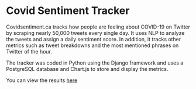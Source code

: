 # Covid Sentiment Tracker

Covidsentiment.ca tracks how people are feeling about COVID-19 on Twitter by scraping nearly 50,000 tweets every single day. It uses NLP to analyze the tweets and assign a daily sentiment score. In addition, it tracks other metrics such as tweet breakdowns and the most mentioned phrases on Twitter of the hour. 

The tracker was coded in Python using the Django framework and uses a PostgreSQL database and Chart.js to store and display the metrics. 

You can view the results [here](http://www.covidsentiment.ca)
